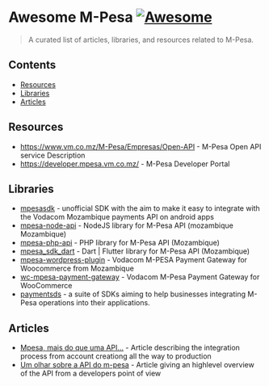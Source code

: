 # Awesome M-Pesa [![Awesome](https://awesome.re/badge-flat.svg)](https://awesome.re)

> A curated list of articles, libraries, and resources related to M-Pesa.

## Contents

- [Resources](#resources)
- [Libraries](#libraries)
- [Articles](#articles)


## Resources

- https://www.vm.co.mz/M-Pesa/Empresas/Open-API - M-Pesa Open API service Description
- https://developer.mpesa.vm.co.mz/ - M-Pesa Developer Portal

## Libraries

- [mpesasdk](https://github.com/realdm/mpesasdk) - unofficial SDK with the aim to make it easy to integrate with the Vodacom Mozambique payments API on android apps
- [mpesa-node-api](https://github.com/thatfiredev/mpesa-node-api) - NodeJS library for M-Pesa API (mozambique Mozambique)
- [mpesa-php-api](https://github.com/abdulmueid/mpesa-php-api) - PHP library for M-Pesa API (Mozambique)
- [mpesa_sdk_dart](https://github.com/realrgt/mpesa_sdk_dart) - Dart | Flutter library for M-Pesa API (Mozambique)
- [mpesa-wordpress-plugin](https://github.com/herquiloidehele/mpesa-wordpress-plugin) - Vodacom M-PESA Payment Gateway for Woocommerce from Mozambique
- [wc-mpesa-payment-gateway](https://github.com/turbohost/wc-mpesa-payment-gateway) - Vodacom M-Pesa Payment Gateway for WooCommerce
- [paymentsds](https://github.com/paymentsds) - a suite of SDKs aiming to help businesses integrating M-Pesa operations into their applications.

## Articles

- [Mpesa, mais do que uma API…](https://medium.com/android-dev-moz/mpesa-mais-do-que-uma-api-bc2ead953cc2) - Article describing the integration process from account creationg all the way to production
- [Um olhar sobre a API do m-pesa](https://medium.com/android-dev-moz/um-olhar-sobre-a-api-do-m-pesa-688fd6abe351) - Article giving an highlevel overview of the API from a developers point of view
